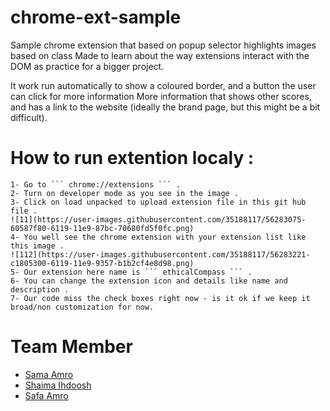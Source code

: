 # chrome-ext-sample
Sample chrome extension that based on popup selector highlights images based on class 
Made to learn about the way extensions interact with the DOM as practice for a bigger project.

 It work run automatically to show a coloured border, and a button the user can click for more information
More information that shows other scores, and has a link to the website (ideally the brand page, but this might be a bit difficult).


# How to run extention localy :
    1- Go to ``` chrome://extensions ``` .
    2- Turn on developer mode as you see in the image . 
    3- Click on load unpacked to upload extension file in this git hub file .
    ![11](https://user-images.githubusercontent.com/35188117/56283075-60587f80-6119-11e9-87bc-70680fd5f0fc.png)
    4- You well see the chrome extension with your extension list like this image .
    ![112](https://user-images.githubusercontent.com/35188117/56283221-c1805300-6119-11e9-9357-b1b2cf4e8d98.png)
    5- Our extension here name is ``` ethicalCompass ``` .
    6- You can change the extension icon and details like name and description .
    7- Our code miss the check boxes right now - is it ok if we keep it broad/non customization for now.
    

# Team Member
- [Sama Amro](https://github.com/Samaamro20)
- [Shaima Ihdoosh](https://github.com/shaima96)
- [Safa Amro](https://github.com/safaaamro)
